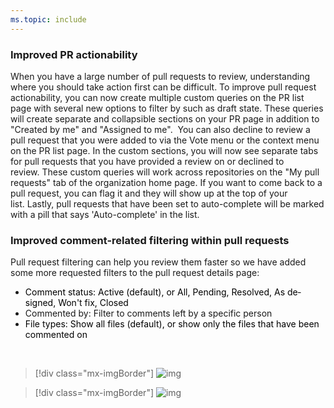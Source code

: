 ```yaml
---
ms.topic: include
---
```


### Improved PR actionability

When you have a large number of pull requests to review, understanding where you should take action first can be difficult. To improve pull request actionability, you can now create multiple custom queries on the PR list page with several new options to filter by such as draft state. These queries will create separate and collapsible sections on your PR page in addition to "Created by me" and "Assigned to me".&nbsp; You can also decline to review a pull request that you were added to via the Vote menu or the context menu on the PR list page. In the custom sections, you will now see separate tabs for pull requests that you have provided a review on or declined to review.&nbsp;These custom queries will&nbsp;work across repositories on the "My pull requests" tab of the organization home page.&nbsp;If you want to come back to a pull request, you can<span>&nbsp;</span>flag<span>&nbsp;</span>it and they will show up at the top of your list.<span>&nbsp;</span>Lastly, pull requests that have been set to auto-complete will be marked with a pill that says 'Auto-complete' in the list.</div>

### Improved comment-related filtering within pull requests 

Pull request filtering can help you review them faster so we have added some more requested&nbsp;filters to the pull request details page:</span></span><span style="margin:0px;">&nbsp;</span></p></Pull><ul><li style="cursor:text;clear:both;"><p lang=EN-US style="margin:0px;font-weight:normal;color:windowtext;text-align:left;"><span lang=EN-US style="margin:0px"><span style="margin:0px;">Comment status: Active (default), or All, Pending, Resolved, As designed, Won't fix, Closed</span></span><span style="margin:0px">&nbsp;</span></p></li><li style="cursor:text;clear:both;"><p lang=EN-US style="margin:0px;font-weight:normal;color:windowltext;text-align:left;"><span lang=EN-US style="margin:0px"><span style="margin:0px;">Commented by: Filter to comments left by a specific person</span></span><span style="margin:0px">&nbsp;</span></p></li><li style="cursor:text;clear:both;"><p lang=EN-US style="margin:0px;font-weight:normal;color:windowtext;text-align:left;"><span lang=EN-US style="margin:0px"><span style="margin:0px;">File types: Show all files (default), or show only the files that have been commented on</span></span><span style="margin:0px">&nbsp;</span></p></li></ul><div style="margin:0px;cursor:text;clear:both;color:rgba(0, 0, 0, 0.847);"><p lang=EN-US style="margin:0px;font-weight:normal;color:windowtext;text-align:left;"><span lang=EN-US style="margin:0px;"></span><span style="margin:0px;cursor:default;left:0px;top:2px;display:inline-block;width:auto;"></span><span lang=EN-US style="margin:0px;"><span style="margin:0px;"><span>&nbsp;</span></span></span><span style="margin:0px;cursor:default;left:0px;top:2px;display:inline-block;width:auto;">

> [!div class="mx-imgBorder"]
> ![img](../../2020/media/167_Repos_1_0.png)

> [!div class="mx-imgBorder"]
> ![img](../../2020/media/167_Repos_1_1.png)
